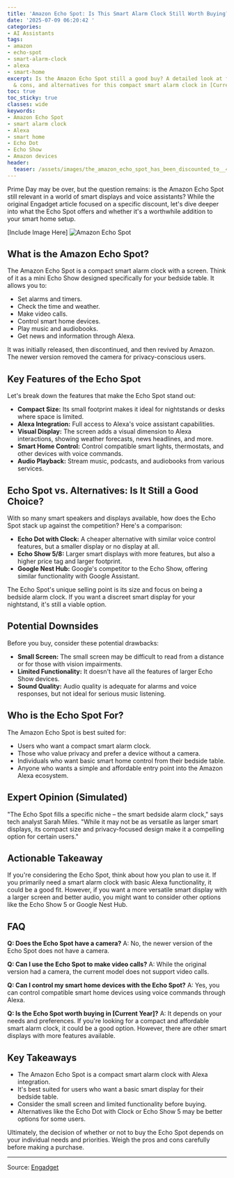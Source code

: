 ```yaml
---
title: 'Amazon Echo Spot: Is This Smart Alarm Clock Still Worth Buying?'
date: '2025-07-09 06:20:42 '
categories:
- AI Assistants
tags:
- amazon
- echo-spot
- smart-alarm-clock
- alexa
- smart-home
excerpt: Is the Amazon Echo Spot still a good buy? A detailed look at features, pros
  & cons, and alternatives for this compact smart alarm clock in [Current Year].
toc: true
toc_sticky: true
classes: wide
keywords:
- Amazon Echo Spot
- smart alarm clock
- Alexa
- smart home
- Echo Dot
- Echo Show
- Amazon devices
header:
  teaser: /assets/images/the_amazon_echo_spot_has_been_discounted_to__45_fo_20250709062041.jpg
---
```


Prime Day may be over, but the question remains: is the Amazon Echo Spot still relevant in a world of smart displays and voice assistants? While the original Engadget article focused on a specific discount, let's dive deeper into what the Echo Spot offers and whether it's a worthwhile addition to your smart home setup.

[Include Image Here]
![Amazon Echo Spot](https://o.aolcdn.com/images/dims?image_uri=https%3A%2F%2Fs.yimg.com%2Fos%2Fcreatr-uploaded-images%2F2025-07%2Fa57e5280-567f-11f0-9bbf-2750a7c752f6&resize=1400%2C787&client=19f2b5e49a271b2bde77&signature=4aca2882b8315569032611dc39b4b68b68ca21d2)

## What is the Amazon Echo Spot?

The Amazon Echo Spot is a compact smart alarm clock with a screen. Think of it as a mini Echo Show designed specifically for your bedside table. It allows you to:

*   Set alarms and timers.
*   Check the time and weather.
*   Make video calls.
*   Control smart home devices.
*   Play music and audiobooks.
*   Get news and information through Alexa.

It was initially released, then discontinued, and then revived by Amazon. The newer version removed the camera for privacy-conscious users.

## Key Features of the Echo Spot

Let's break down the features that make the Echo Spot stand out:

*   **Compact Size:** Its small footprint makes it ideal for nightstands or desks where space is limited.
*   **Alexa Integration:** Full access to Alexa's voice assistant capabilities.
*   **Visual Display:** The screen adds a visual dimension to Alexa interactions, showing weather forecasts, news headlines, and more.
*   **Smart Home Control:** Control compatible smart lights, thermostats, and other devices with voice commands.
*   **Audio Playback:** Stream music, podcasts, and audiobooks from various services.

## Echo Spot vs. Alternatives: Is It Still a Good Choice?

With so many smart speakers and displays available, how does the Echo Spot stack up against the competition? Here's a comparison:

*   **Echo Dot with Clock:** A cheaper alternative with similar voice control features, but a smaller display or no display at all.
*   **Echo Show 5/8:** Larger smart displays with more features, but also a higher price tag and larger footprint.
*   **Google Nest Hub:** Google's competitor to the Echo Show, offering similar functionality with Google Assistant.

The Echo Spot's unique selling point is its size and focus on being a bedside alarm clock. If you want a discreet smart display for your nightstand, it's still a viable option.

## Potential Downsides

Before you buy, consider these potential drawbacks:

*   **Small Screen:** The small screen may be difficult to read from a distance or for those with vision impairments.
*   **Limited Functionality:** It doesn't have all the features of larger Echo Show devices.
*   **Sound Quality:** Audio quality is adequate for alarms and voice responses, but not ideal for serious music listening.

## Who is the Echo Spot For?

The Amazon Echo Spot is best suited for:

*   Users who want a compact smart alarm clock.
*   Those who value privacy and prefer a device without a camera.
*   Individuals who want basic smart home control from their bedside table.
*   Anyone who wants a simple and affordable entry point into the Amazon Alexa ecosystem.

## Expert Opinion (Simulated)

"The Echo Spot fills a specific niche – the smart bedside alarm clock," says tech analyst Sarah Miles. "While it may not be as versatile as larger smart displays, its compact size and privacy-focused design make it a compelling option for certain users."

## Actionable Takeaway

If you're considering the Echo Spot, think about how you plan to use it. If you primarily need a smart alarm clock with basic Alexa functionality, it could be a good fit. However, if you want a more versatile smart display with a larger screen and better audio, you might want to consider other options like the Echo Show 5 or Google Nest Hub.

## FAQ

**Q: Does the Echo Spot have a camera?**
A: No, the newer version of the Echo Spot does not have a camera.

**Q: Can I use the Echo Spot to make video calls?**
A: While the original version had a camera, the current model does not support video calls.

**Q: Can I control my smart home devices with the Echo Spot?**
A: Yes, you can control compatible smart home devices using voice commands through Alexa.

**Q: Is the Echo Spot worth buying in [Current Year]?**
A: It depends on your needs and preferences. If you're looking for a compact and affordable smart alarm clock, it could be a good option. However, there are other smart displays with more features available.

## Key Takeaways

*   The Amazon Echo Spot is a compact smart alarm clock with Alexa integration.
*   It's best suited for users who want a basic smart display for their bedside table.
*   Consider the small screen and limited functionality before buying.
*   Alternatives like the Echo Dot with Clock or Echo Show 5 may be better options for some users.

Ultimately, the decision of whether or not to buy the Echo Spot depends on your individual needs and priorities. Weigh the pros and cons carefully before making a purchase.

---

Source: [Engadget](https://www.engadget.com/deals/the-amazon-echo-spot-has-been-discounted-to-45-for-prime-day-133212914.html?src=rss)
